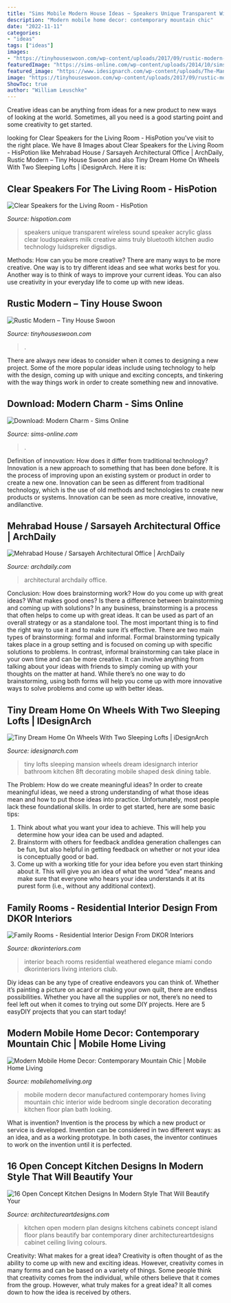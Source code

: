 ```yaml
---
title: "Sims Mobile Modern House Ideas ~ Speakers Unique Transparent Wireless Sound Speaker Acrylic Glass Clear Loudspeakers Milk Creative Aims Truly Bluetooth Kitchen Audio Technology Luidspreker Digsdigs"
description: "Modern mobile home decor: contemporary mountain chic"
date: "2022-11-11"
categories:
- "ideas"
tags: ["ideas"]
images:
- "https://tinyhouseswoon.com/wp-content/uploads/2017/09/rustic-modern-tiny-house-4.jpeg"
featuredImage: "https://sims-online.com/wp-content/uploads/2014/10/sims-4-download-house-modern-charm-bedroom2.jpg"
featured_image: "https://www.idesignarch.com/wp-content/uploads/The-Mansion-Mobile-Tiny-House_5.jpg"
image: "https://tinyhouseswoon.com/wp-content/uploads/2017/09/rustic-modern-tiny-house-4.jpeg"
ShowToc: true
author: "William Leuschke"
---
```



Creative ideas can be anything from ideas for a new product to new ways of looking at the world. Sometimes, all you need is a good starting point and some creativity to get started.

	

		
looking for Clear Speakers for the Living Room - HisPotion you've visit to the right place. We have 8 Images about Clear Speakers for the Living Room - HisPotion like Mehrabad House / Sarsayeh Architectural Office | ArchDaily, Rustic Modern – Tiny House Swoon and also Tiny Dream Home On Wheels With Two Sleeping Lofts | iDesignArch. Here it is:
		
    
## Clear Speakers For The Living Room - HisPotion

<img loading=lazy src="http://www.hispotion.com/wp-content/uploads/2016/06/OneClassic-Speakers-04.jpg" onerror="this.onerror=null;this.src='https://tse1.mm.bing.net/th?id=OIP.k3EN5uGLvqyv0R4LbNv3CQHaFZ&amp;pid=15.1';" alt="Clear Speakers for the Living Room - HisPotion">

_Source: hispotion.com_

>speakers unique transparent wireless sound speaker acrylic glass clear loudspeakers milk creative aims truly bluetooth kitchen audio technology luidspreker digsdigs. 

	

Methods: How can you be more creative?
There are many ways to be more creative. One way is to try different ideas and see what works best for you. Another way is to think of ways to improve your current ideas. You can also use creativity in your everyday life to come up with new ideas.

    
## Rustic Modern – Tiny House Swoon

<img loading=lazy src="https://tinyhouseswoon.com/wp-content/uploads/2017/09/rustic-modern-tiny-house-4.jpeg" onerror="this.onerror=null;this.src='https://tse3.mm.bing.net/th?id=OIP.jxbifa3qDDK1thxzf45uOAHaLI&amp;pid=15.1';" alt="Rustic Modern – Tiny House Swoon">

_Source: tinyhouseswoon.com_

>. 

	

There are always new ideas to consider when it comes to designing a new project. Some of the more popular ideas include using technology to help with the design, coming up with unique and exciting concepts, and tinkering with the way things work in order to create something new and innovative.

    
## Download: Modern Charm - Sims Online

<img loading=lazy src="https://sims-online.com/wp-content/uploads/2014/10/sims-4-download-house-modern-charm-bedroom2.jpg" onerror="this.onerror=null;this.src='https://tse3.mm.bing.net/th?id=OIP.Q_YWSESEF0XWtUU6-dCgZwHaEw&amp;pid=15.1';" alt="Download: Modern Charm - Sims Online">

_Source: sims-online.com_

>. 

	

Definition of innovation: How does it differ from traditional technology?
Innovation is a new approach to something that has been done before. It is the process of improving upon an existing system or product in order to create a new one. Innovation can be seen as different from traditional technology, which is the use of old methods and technologies to create new products or systems. Innovation can be seen as more creative, innovative, andilanctive.

    
## Mehrabad House / Sarsayeh Architectural Office | ArchDaily

<img loading=lazy src="https://images.adsttc.com/media/images/5857/64c5/e58e/cebf/5700/0517/large_jpg/1.jpg?1482122430" onerror="this.onerror=null;this.src='https://tse1.mm.bing.net/th?id=OIP.FZ7L9Sc_3G0tyfS3JMO6AQHaLH&amp;pid=15.1';" alt="Mehrabad House / Sarsayeh Architectural Office | ArchDaily">

_Source: archdaily.com_

>architectural archdaily office. 

	

Conclusion: How does brainstorming work? How do you come up with great ideas? What makes good ones? Is there a difference between brainstorming and coming up with solutions?
In any business, brainstorming is a process that often helps to come up with great ideas. It can be used as part of an overall strategy or as a standalone tool. The most important thing is to find the right way to use it and to make sure it’s effective. There are two main types of brainstorming: formal and informal. Formal brainstorming typically takes place in a group setting and is focused on coming up with specific solutions to problems. In contrast, informal brainstorming can take place in your own time and can be more creative. It can involve anything from talking about your ideas with friends to simply coming up with your thoughts on the matter at hand. While there’s no one way to do brainstorming, using both forms will help you come up with more innovative ways to solve problems and come up with better ideas.

    
## Tiny Dream Home On Wheels With Two Sleeping Lofts | IDesignArch

<img loading=lazy src="https://www.idesignarch.com/wp-content/uploads/The-Mansion-Mobile-Tiny-House_5.jpg" onerror="this.onerror=null;this.src='https://tse1.mm.bing.net/th?id=OIP.9zv9bDlBTPFH4jA6djso4QHaLH&amp;pid=15.1';" alt="Tiny Dream Home On Wheels With Two Sleeping Lofts | iDesignArch">

_Source: idesignarch.com_

>tiny lofts sleeping mansion wheels dream idesignarch interior bathroom kitchen 8ft decorating mobile shaped desk dining table. 

	

The Problem: How do we create meaningful ideas?
In order to create meaningful ideas, we need a strong understanding of what those ideas mean and how to put those ideas into practice. Unfortunately, most people lack these foundational skills. In order to get started, here are some basic tips: 
1. Think about what you want your idea to achieve. This will help you determine how your idea can be used and adapted. 
2. Brainstorm with others for feedback andIdea generation challenges can be fun, but also helpful in getting feedback on whether or not your idea is conceptually good or bad. 
3. Come up with a working title for your idea before you even start thinking about it. This will give you an idea of what the word “idea” means and make sure that everyone who hears your idea understands it at its purest form (i.e., without any additional context).

    
## Family Rooms - Residential Interior Design From DKOR Interiors

<img loading=lazy src="https://www.dkorinteriors.com/wp-content/uploads/2017/01/7-WeatheredElegance-FamilyRoom.jpg" onerror="this.onerror=null;this.src='https://tse1.mm.bing.net/th?id=OIP.5GamnQIjkuezL4NksjhYQQHaFZ&amp;pid=15.1';" alt="Family Rooms - Residential Interior Design From DKOR Interiors">

_Source: dkorinteriors.com_

>interior beach rooms residential weathered elegance miami condo dkorinteriors living interiors club. 

	

Diy ideas can be any type of creative endeavors you can think of. Whether it’s painting a picture on acard or making your own quilt, there are endless possibilities. Whether you have all the supplies or not, there’s no need to feel left out when it comes to trying out some DIY projects. Here are 5 easyDIY projects that you can start today!

    
## Modern Mobile Home Decor: Contemporary Mountain Chic | Mobile Home Living

<img loading=lazy src="https://mobilehomeliving.org/wp-content/uploads/2018/2-bedroom-2-bath-mobile-home-for-sale-in-Truckee-CA-Interior-Living-Room-and-Kitchen.jpg" onerror="this.onerror=null;this.src='https://tse1.mm.bing.net/th?id=OIP.jZydi8lsCesk529Y8sJ_SAHaFj&amp;pid=15.1';" alt="Modern Mobile Home Decor: Contemporary Mountain Chic | Mobile Home Living">

_Source: mobilehomeliving.org_

>mobile modern decor manufactured contemporary homes living mountain chic interior wide bedroom single decoration decorating kitchen floor plan bath looking. 

	

What is invention?
Invention is the process by which a new product or service is developed. Invention can be considered in two different ways: as an idea, and as a working prototype. In both cases, the inventor continues to work on the invention until it is perfected.

    
## 16 Open Concept Kitchen Designs In Modern Style That Will Beautify Your

<img loading=lazy src="https://www.architectureartdesigns.com/wp-content/uploads/2016/03/3-10-630x473.jpg" onerror="this.onerror=null;this.src='https://tse1.mm.bing.net/th?id=OIP.vdmwTY8ahFfQyCOfQwsJfwHaFj&amp;pid=15.1';" alt="16 Open Concept Kitchen Designs In Modern Style That Will Beautify Your">

_Source: architectureartdesigns.com_

>kitchen open modern plan designs kitchens cabinets concept island floor plans beautify bar contemporary diner architectureartdesigns cabinet ceiling living colours. 

	

Creativity: What makes for a great idea?
Creativity is often thought of as the ability to come up with new and exciting ideas. However, creativity comes in many forms and can be based on a variety of things. Some people think that creativity comes from the individual, while others believe that it comes from the group. However, what truly makes for a great idea? It all comes down to how the idea is received by others.

